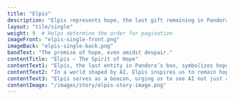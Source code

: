 ```yaml
---
title: "Elpis"
description: "Elpis represents hope, the last gift remaining in Pandora's jar."
layout: "tile/single"
weight: 9  # Helps determine the order for pagination
imageFront: "elpis-single-front.png"
imageBack: "elpis-single-back.png"
bandText: "The promise of hope, even amidst despair."
contentTitle: "Elpis – The Spirit of Hope"
contentText1: "Elpis, the last entity in Pandora’s box, symbolizes hope—a reminder that even in the face of adversity, there is always a way forward."
contentText2: "In a world shaped by AI, Elpis inspires us to remain hopeful that technology can improve our lives if guided by ethics and compassion."
contentText3: "Elpis serves as a beacon, urging us to see AI not just as a challenge, but as an opportunity to build a better future."
contentImage: "/images/story/elpis-story-image.png"
---
```



